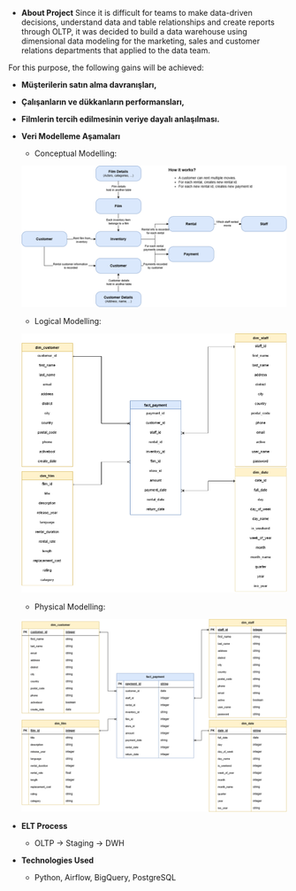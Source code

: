 - **About Project**
Since it is difficult for teams to make data-driven decisions, understand data and table relationships and create reports through OLTP, it was decided to build a data warehouse using dimensional data modeling for the marketing, sales and customer relations departments that applied to the data team.

For this purpose, the following gains will be achieved:
        
- **Müşterilerin satın alma davranışları,**
- **Çalışanların ve dükkanların performansları,**
- **Filmlerin tercih edilmesinin veriye dayalı anlaşılması.**

- **Veri Modelleme Aşamaları**

    - Conceptual Modelling:

    ![conceptual_model](modelling_images/conceptual_model.png)
        
    - Logical Modelling:

    ![logical_model](modelling_images/logical_model.png)

    - Physical Modelling:

    ![physical_model](modelling_images/physical_model.png)

- **ELT Process**

    - OLTP → Staging → DWH

- **Technologies Used**

    - Python, Airflow, BigQuery, PostgreSQL